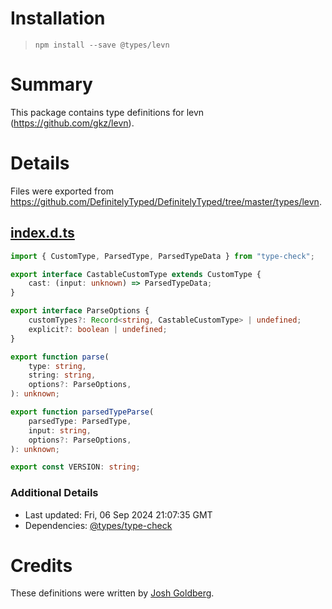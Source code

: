 # Installation
> `npm install --save @types/levn`

# Summary
This package contains type definitions for levn (https://github.com/gkz/levn).

# Details
Files were exported from https://github.com/DefinitelyTyped/DefinitelyTyped/tree/master/types/levn.
## [index.d.ts](https://github.com/DefinitelyTyped/DefinitelyTyped/tree/master/types/levn/index.d.ts)
````ts
import { CustomType, ParsedType, ParsedTypeData } from "type-check";

export interface CastableCustomType extends CustomType {
    cast: (input: unknown) => ParsedTypeData;
}

export interface ParseOptions {
    customTypes?: Record<string, CastableCustomType> | undefined;
    explicit?: boolean | undefined;
}

export function parse(
    type: string,
    string: string,
    options?: ParseOptions,
): unknown;

export function parsedTypeParse(
    parsedType: ParsedType,
    input: string,
    options?: ParseOptions,
): unknown;

export const VERSION: string;

````

### Additional Details
 * Last updated: Fri, 06 Sep 2024 21:07:35 GMT
 * Dependencies: [@types/type-check](https://npmjs.com/package/@types/type-check)

# Credits
These definitions were written by [Josh Goldberg](https://github.com/JoshuaKGoldberg).
